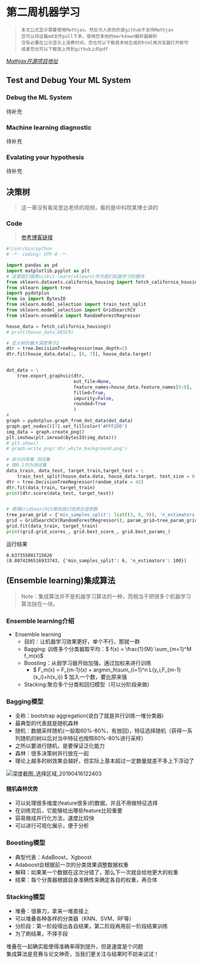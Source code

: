 <script type="text/x-mathjax-config">
    MathJax.Hub.Config({
        tex2jax: { inlineMath: [['$','$'], ['$ ',' $']], processClass: 'math', processEscapes: true },
        'HTML-CSS': { linebreaks: { automatic: true } },
        SVG: { linebreaks: { automatic: true } }
        });
</script>
<script src="https://mathjax.cnblogs.com/2_7_2/MathJax.js?config=TeX-AMS-MML_HTMLorMML"></script>

# 第二周机器学习


>     本文公式显示需要使用Mathjax，然后令人悲伤的是github不支持Mathjax
>     您可以将这篇md文件pull下来，使用您本地的markdown解析器解析
>     没有必要在公示显示上浪费时间，您也可以下载我本地生成的html用浏览器打开即可
>     或者您也可以下载我上传到github上的pdf
*[Mathjax开源项目地址](https://github.com/mathjax/MathJax)*


## Test and Debug Your ML System

### Debug the ML System
待补充
### Machine learning diagnostic
待补充
### Evalating your hypothesis
待补充


## 决策树

> 这一章没有看吴恩达老师的视频，看的是中科院某博士讲的


### Code
> [参考博客链接](https://www.cnblogs.com/pinard/p/6056319.html)

```Python
#!/usr/bin/python
# -*- coding: UTF-8 -*-

import pandas as pd
import matplotlib.pyplot as plt
# 这里我们使用scikit-learn(sklearn)作为我们机器学习的模块
from sklearn.datasets.california_housing import fetch_california_housing
from sklearn import tree
import pydotplus
from io import BytesIO
from sklearn.model_selection import train_test_split
from sklearn.model_selection import GridSearchCV
from sklearn.ensemble import RandomForestRegressor

house_data = fetch_california_housing()
# print(house_data.DESCR)

# 定义树的最大深度等于2
dtr = tree.DecisionTreeRegressor(max_depth=2)
dtr.fit(house_data.data[:, [6, 7]], house_data.target)


dot_data = \
    tree.export_graphviz(dtr,
                         out_file=None,
                         feature_names=house_data.feature_names[6:8],
                         filled=True,
                         impurity=False,
                         rounded=True
                         )
#
graph = pydotplus.graph_from_dot_data(dot_data)
graph.get_nodes()[7].set_fillcolor('#FFF2DD')
img_data = graph.create_png()
plt.imshow(plt.imread(BytesIO(img_data)))
# plt.show()
# graph.write_png('dtr_white_background.png')

# 拆分训练集 测试集
# 取0.1作为测试集
data_train, data_test, target_train,target_test = \
    train_test_split(house_data.data, house_data.target, test_size = 0.1,random_state = 42)
dtr = tree.DecisionTreeRegressor(random_state = 42)
dtr.fit(data_train, target_train)
print(dtr.score(data_test, target_test))


# 使用GridSearchCV帮助我们选择合适参数
tree_param_grid = {'min_samples_split': list((3, 6, 9)), 'n_estimators': list((10, 50, 100))}
grid = GridSearchCV(RandomForestRegressor(), param_grid=tree_param_grid, cv=5)
grid.fit(data_train, target_train)
print(grid.grid_scores_, grid.best_score_, grid.best_params_)

```

运行结果

```
0.637355881715626
(0.8074196516933743, {'min_samples_split': 6, 'n_estimators': 100})
```


## (Ensemble learning)集成算法
>	Note：集成算法并不是机器学习算法的一种，而相当于把很多个机器学习算法拢在一块。

### Ensemble learning介绍
- Ensemble learning
  - 目的：让机器学习效果更好，单个不行，那就一群
  - Bagging: 训练多个分类器取平均：$ f(x) = \frac{1}{M} \sum_{m=1}^M f_m(x)​$
  - Boosting：从弱学习器开始加强，通过加权来进行训练
    - $ F_m(x) = F_{m-1}(x) + argmin_h\sum_{i=1}^n L(y_i,F_{m-1}(x_i)+h(x_i))  ​$ 加入一个数，要比原来强
  - Stacking:聚合多个分类和回归模型（可以分阶段来做)
### Bagging模型
- 全称：bootstrap aggregation(说白了就是并行训练一堆分类器)
- 最典型的代表就是随机森林
- 随机：数据采样随机(一般取60%-80%，有放回)，特征选择随机（获得一系列随机的树以后对当中特征也按照60%-80%进行采样）
- 之所以要进行随机，是要保证泛化能力
- 森林：很多决策树并行放在一起
- 理论上越多的树效果会越好，但实际上基本超过一定数量就差不多上下浮动了

![深度截图_选择区域_20190416122403](../../../../桌面/深度截图_选择区域_20190416122403.png)

#### 随机森林优势
- 可以处理很多维度(feature很多)的数据，并且不用做特征选择
- 在训练完后，它能够给出哪些feature比较重要
- 容易做成并行化方法，速度比较快
- 可以进行可视化展示，便于分析

### Boosting模型
- 典型代表：AdaBoost，Xgboost
- Adaboost会根据前一次的分类效果调整数据权重
- 解释：如果某一个数据在这次分错了，那么下一次就会给他更大的权重
- 结果：每个分类器根据自身准确性来确定各自的权重，再合体

### Stacking模型
- 堆叠：很暴力，拿来一堆直接上
- 可以堆叠各种各样的分类器（KNN、SVM、RF等）
- 分阶段：第一阶段得出各自结果，第二阶段再用前一阶段结果训练
- 为了刷结果，不择手段

堆叠在一起确实能使得准确率得到提升，但是速度是个问题  
集成算法是竞赛与论文神奇，当我们更关注与结果时不妨来试试！














